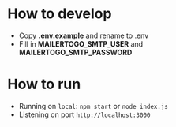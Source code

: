 # How to develop

- Copy **.env.example** and rename to .env
- Fill in **MAILERTOGO_SMTP_USER** and **MAILERTOGO_SMTP_PASSWORD**

# How to run

- Running on `local`: `npm start` or `node index.js`
- Listening on port `http://localhost:3000`